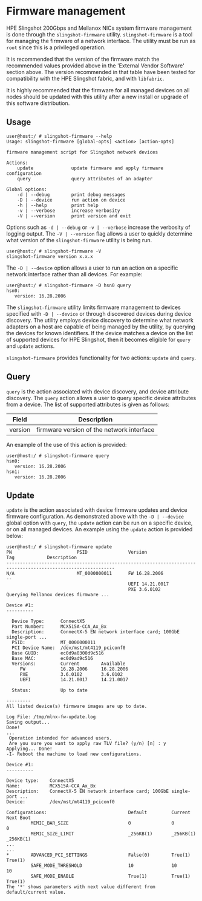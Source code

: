 # Firmware management

HPE Slingshot 200Gbps and Mellanox NICs system firmware management is done through the `slingshot-firmware` utility.
`slingshot-firmware` is a tool for managing the firmware of a network interface.
The utility must be run as `root` since this is a privileged operation.

It is recommended that the version of the firmware match the recommended values provided above in the 'External Vendor Software' section above. The version recommended in that table have been tested for compatibility with the HPE Slingshot fabric, and with `libfabric`.

It is highly recommended that the firmware for all managed devices on all nodes should be updated with this utility after a new install or upgrade of this software distribution.

## Usage

```screen
user@host:/ # slingshot-firmware --help
Usage: slingshot-firmware [global-opts] <action> [action-opts]

firmware management script for Slingshot network devices

Actions:
    update              update firmware and apply firmware configuration
    query               query attributes of an adapter

Global options:
    -d | --debug        print debug messages
    -D | --device       run action on device
    -h | --help         print help
    -v | --verbose      increase verbosity
    -V | --version      print version and exit
```

Options such as `-d | --debug` or `-v | --verbose` increase the verbosity of logging output. The `-V | --version` flag allows a user to quickly determine what version of the `slingshot-firmware` utility is being run.

```screen
user@host:/ # slingshot-firmware -V
slingshot-firmware version x.x.x
```

The `-D | --device` option allows a user to run an action on a specific network interface rather than all devices.
For example:

```screen
user@host:/ # slingshot-firmware -D hsn0 query
hsn0:
   version: 16.28.2006
```

The `slingshot-firmware` utility limits firmware management to devices specified with `-D | --device` or through discovered devices during device discovery. The utility employs device discovery to determine what network adapters on a host are capable of being managed by the utility, by querying the devices for known identifiers. If the device matches a device on the list of supported devices for HPE Slingshot, then it becomes eligible for `query` and `update` actions.

`slingshot-firmware` provides functionality for two actions: `update` and `query`.

## Query

`query` is the action associated with device discovery, and device attribute discovery. The `query` action allows a user to query specific device attributes from a device. The list of supported attributes is given as follows:

| Field   | Description                               |
|---------|-------------------------------------------|
| version | firmware version of the network interface |

An example of the use of this action is provided:

```screen
user@host:/ # slingshot-firmware query
hsn0:
   version: 16.28.2006
hsn1:
   version: 16.28.2006
```

## Update

`update` is the action associated with device firmware updates and device firmware configuration. As demonstrated above with the `-D | --device` global option with `query`, the `update` action can be run on a specific device, or on all managed devices. An example using the `update` action is provided below:

```screen
user@host:/ # slingshot-firmware update
PN                        PSID               Version                      Tag            Description
--------------------------------------------------------------------------------------------------------------
N/A                       MT_0000000011      FW 16.28.2006                --
                                             UEFI 14.21.0017
                                             PXE 3.6.0102
Querying Mellanox devices firmware ...

Device #1:
----------

  Device Type:      ConnectX5
  Part Number:      MCX515A-CCA_Ax_Bx
  Description:      ConnectX-5 EN network interface card; 100GbE single-port ...
  PSID:             MT_0000000011
  PCI Device Name:  /dev/mst/mt4119_pciconf0
  Base GUID:        ec0d9a0300d9c516
  Base MAC:         ec0d9ad9c516
  Versions:         Current        Available
     FW             16.28.2006     16.28.2006
     PXE            3.6.0102       3.6.0102
     UEFI           14.21.0017     14.21.0017

  Status:           Up to date

---------
All listed device(s) firmware images are up to date.

Log File: /tmp/mlnx-fw-update.log
Saving output...
Done!
...
 Operation intended for advanced users.
 Are you sure you want to apply raw TLV file? (y/n) [n] : y
Applying... Done!
-I- Reboot the machine to load new configurations.

Device #1:
----------

Device type:    ConnectX5
Name:           MCX515A-CCA_Ax_Bx
Description:    ConnectX-5 EN network interface card; 100GbE single-port ...
Device:         /dev/mst/mt4119_pciconf0

Configurations:                              Default         Current         Next Boot
         MEMIC_BAR_SIZE                      0               0               0
         MEMIC_SIZE_LIMIT                    _256KB(1)       _256KB(1)       _256KB(1)
...
...
*        ADVANCED_PCI_SETTINGS               False(0)        True(1)         True(1)
         SAFE_MODE_THRESHOLD                 10              10              10
         SAFE_MODE_ENABLE                    True(1)         True(1)         True(1)
The '*' shows parameters with next value different from default/current value.
```
